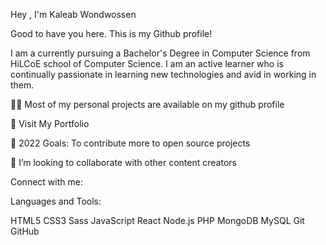 Hey , I'm Kaleab Wondwossen

Good to have you here. This is my Github profile!

I am a currently pursuing a Bachelor's Degree in Computer Science from HiLCoE school of Computer Science. I am an active learner who is continually passionate in learning new technologies and avid in working in them.

👨‍💻 Most of my personal projects are available on my github profile

🔭 Visit My Portfolio

🥅 2022 Goals: To contribute more to open source projects

👯 I’m looking to collaborate with other content creators

Connect with me:


Languages and Tools:

HTML5
CSS3
Sass
JavaScript
React
Node.js
PHP
MongoDB
MySQL
Git
GitHub
